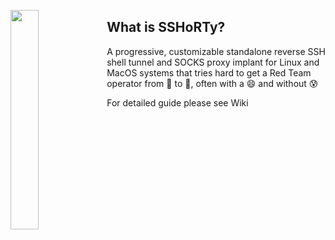

<a href="google.com"><img src="https://github.com/dsnezhkov/SSHoRTy/wiki/images/logo.png" width="30%" align="left"></a>


## What is SSHoRTy?

A progressive, customizable standalone reverse SSH shell tunnel and SOCKS proxy implant for Linux and MacOS systems that tries hard to get a Red Team operator from :large_blue_circle: to :red_circle:, often with a :smile: and without :cold_sweat:

For detailed guide please see Wiki


